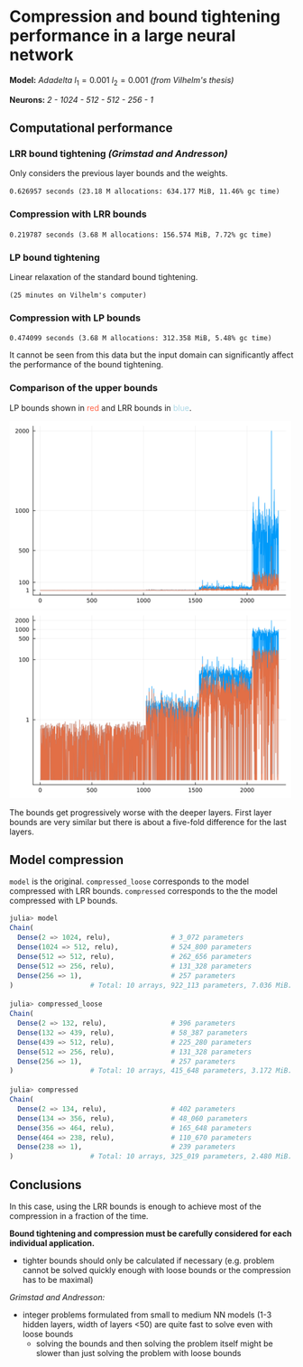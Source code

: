 # Compression and bound tightening performance in a large neural network

**Model:** *Adadelta* $l_1=0.001$ $l_2=0.001$ *(from Vilhelm's thesis)*

**Neurons:** *2 - 1024 - 512 - 512 - 256 - 1*

## Computational performance

### LRR bound tightening *(Grimstad and Andresson)*
Only considers the previous layer bounds and the weights.

`0.626957 seconds (23.18 M allocations: 634.177 MiB, 11.46% gc time)`

### Compression with LRR bounds
`0.219787 seconds (3.68 M allocations: 156.574 MiB, 7.72% gc time)`

### LP bound tightening
Linear relaxation of the standard bound tightening.

`(25 minutes on Vilhelm's computer)`

### Compression with LP bounds
`0.474099 seconds (3.68 M allocations: 312.358 MiB, 5.48% gc time)`

It cannot be seen from this data but the input domain can significantly affect the performance of the bound tightening.

### Comparison of the upper bounds
LP bounds shown in <span style="color:tomato">red</span> and LRR bounds in <span style="color:lightblue">blue</span>.

<img src="images/lp_vs_lrr_bounds.svg" width="500"/>
<img src="images/lp_vs_lrr_bounds_log.svg" width="500"/>

The bounds get progressively worse with the deeper layers. First layer bounds are very similar but there is about a five-fold difference for the last layers.

## Model compression

`model` is the original. `compressed_loose` corresponds to the model compressed with LRR bounds. `compressed` corresponds to the the model compressed with LP bounds.

```julia
julia> model
Chain(
  Dense(2 => 1024, relu),               # 3_072 parameters
  Dense(1024 => 512, relu),             # 524_800 parameters
  Dense(512 => 512, relu),              # 262_656 parameters
  Dense(512 => 256, relu),              # 131_328 parameters
  Dense(256 => 1),                      # 257 parameters
)                   # Total: 10 arrays, 922_113 parameters, 7.036 MiB.

julia> compressed_loose
Chain(
  Dense(2 => 132, relu),                # 396 parameters
  Dense(132 => 439, relu),              # 58_387 parameters
  Dense(439 => 512, relu),              # 225_280 parameters
  Dense(512 => 256, relu),              # 131_328 parameters
  Dense(256 => 1),                      # 257 parameters
)                   # Total: 10 arrays, 415_648 parameters, 3.172 MiB.

julia> compressed
Chain(
  Dense(2 => 134, relu),                # 402 parameters
  Dense(134 => 356, relu),              # 48_060 parameters
  Dense(356 => 464, relu),              # 165_648 parameters
  Dense(464 => 238, relu),              # 110_670 parameters
  Dense(238 => 1),                      # 239 parameters
)                   # Total: 10 arrays, 325_019 parameters, 2.480 MiB.
```

## Conclusions

In this case, using the LRR bounds is enough to achieve most of the compression in a fraction of the time.

**Bound tightening and compression must be carefully considered for each individual application.**
- tighter bounds should only be calculated if necessary (e.g. problem cannot be solved quickly enough with loose bounds or the compression has to be maximal)

*Grimstad and Andresson:*
- integer problems formulated from small to medium NN models (1-3 hidden layers, width of layers <50) are quite fast to solve even with loose bounds
    - solving the bounds and then solving the problem itself might be slower than just solving the problem with loose bounds